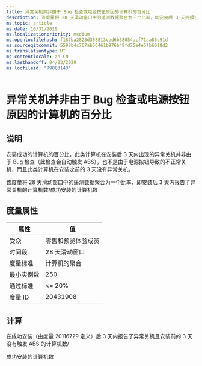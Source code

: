 ```yaml
---
title: 异常关机并非由于 Bug 检查或电源按钮原因的计算机的百分比
description: 该度量将 28 天滑动窗口中的遥测数据聚合为一个比率，即安装后 3 天内报告了异常关机的计算机数/成功安装的计算机数
ms.topic: article
ms.date: 10/31/2019
ms.localizationpriority: medium
ms.openlocfilehash: f187ba2825d358813ced6b38054acf71aa86c91d
ms.sourcegitcommit: 5598b4c767ab56461b976b49fd75e4e5fb6018d2
ms.translationtype: HT
ms.contentlocale: zh-CN
ms.lasthandoff: 04/23/2020
ms.locfileid: "79083143"
---
```

# <a name="percent-of-machines-with-abnormal-shutdown-not-due-to-bugcheck-or-power-button"></a>异常关机并非由于 Bug 检查或电源按钮原因的计算机的百分比

## <a name="description"></a>说明

安装成功的计算机的百分比，此类计算机在安装后 3 天内出现的异常关机并非由于 Bug 检查（此检查会自动触发 ABS），也不是由于电源按钮导致的不正常关机，而且此类计算机在安装之前的 3 天没有异常关机。

该度量将 28 天滑动窗口中的遥测数据聚合为一个比率，即安装后 3 天内报告了异常关机的计算机数/成功安装的计算机数

## <a name="measure-attributes"></a>度量属性

|属性|值|
|----|----|
|受众 |零售和预览体验成员|
|时间段 |28 天滑动窗口|
|度量标准 |计算机的聚合|
|最小实例数 |250|
|通过标准 |<= 20%|
|度量 ID |20431908|

## <a name="calculation"></a>计算

在成功安装（由度量 20116729 定义）后 3 天内报告了异常关机且安装前的 3 天没有触发 ABS 的计算机数/

成功安装的计算机数

